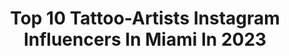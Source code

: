 ---
title: Top 10 Tattoo-Artists Instagram Influencers In Miami In 2023
description: >-
  Find top tattoo-artists Instagram influencers in Miami in 2023. Most popular hashtags: #tattooartist #tattoo #miami #miamitattoos.
platform: Instagram
hits: 59
text_top: Discover the top-rated Instagram influencers on inBeat.
text_bottom: Our database has 59 Instagram influencers like this in Miami, United States for you to collaborate.
profiles:
  - username: "lulutattooart"
    fullname: >-
      Lulu • Miami Tattoo Artist •
    bio: >-
      Tattoo Artist ❖ @thegoldenneedle_tattoos ❖ — booking@lulutattoo.art | +17868654194 — ProTeam @fytsupplies Sponsor @balmtattoousa
    location: "United States"
    followers: 43430
    engagement: 178
    commentsToLikes: 0.064810
    id: ck6u738uyj7ss0j71buu8lb7o
    verified: false
    hashtags: "#wynwood, #lgbt, #art, #colortattoo"
  - username: "borisbianchi"
    fullname: >-
      tattoosbyboris@gmail.com
    bio: >-
      Blackwork-lettering-fineline #MIAMI . PROTEAM @kingpintattoosupply @allegoryink @balmtattoouk @fkirons
    location: "United States"
    followers: 48680
    engagement: 84
    commentsToLikes: 0.056214
    id: ckaoun0de0zg60i786g8n9fdo
    verified: false
    hashtags: "#blackwork, #studioxiii, #lettering, #tattoos"
  - username: "tatubaby"
    fullname: >-
      Tatu Baby
    bio: >-
      ONLY other IG @TatuBabyTattoos Bookings ❌ email TatuBabyTattoo@gmail.com 🇨🇴 Owner of @TillTheEndTattoos Vh1 Cartel Crew 🎥 Proud Mom 👶🏽 YO REINARE👑
    location: "United States"
    followers: 1616849
    engagement: 159
    commentsToLikes: 0.007152
    id: ck5bu7aiyha2s0i11zvlkgitr
    verified: true
    hashtags: "#spektrahalo, #fusioninks, #tatubabytattoos, #getinked"
  - username: "spthelow"
    fullname: >-
      The Real Don🦍
    bio: >-
      🇲S 🥶357MsUpNext🇸#bikelife🇽 @lesmeilleurscabreursdunet @scrape_tv @caribbeanbikelife @bikesupfilms thelow👻 Fredobang57
    location: "United States"
    followers: 6062
    engagement: 762
    commentsToLikes: 0.030331
    id: ck6tjyfen3ndq0j71jw92hth9
    verified: false
    hashtags: "#guadeloupe, #sniperbiker, #motorcycle, #motivation"
  - username: "waz.art"
    fullname: >-
      WAZ
    bio: >-
      MIAMI TATTOO ARTIST @Equilattera 📩 appt@equilattera.com ❌ NO DM for tattoo inquiries 🔻YouTube🔻
    location: "United States"
    followers: 66254
    engagement: 184
    commentsToLikes: 0.024821
    id: ck6tp4kp7hss80j71i58vmhps
    verified: false
    hashtags: "#equilattera, #miamitattoos, #miamitattoo, #finelinetattoos"
  - username: "kevin.deuso.artist"
    fullname: >-
      💮PAINT|TATTOO|FOTO💮
    bio: >-
      REPRESENTED BY @corridorcontemporary @grovefineart @inkedlifemiami
    location: "United States"
    followers: 38160
    engagement: 440
    commentsToLikes: 0.013758
    id: ck8t5cphv9nug0j789mv7s3xw
    verified: false
    hashtags: "#flowertattoo, #miamiink, #sketch, #oilpainting"
  - username: "boloarttattoo"
    fullname: >-
      ᏴOᏞO
    bio: >-
      вoιoтaттoos@yaнoo.coм 📩 Studio•@thegoldenneedle_tattoos
    location: "United States"
    followers: 233978
    engagement: 296
    commentsToLikes: 0.022828
    id: ck0w1fxvrj5cq0i198e4vmoj1
    verified: false
    hashtags: "#instapic, #tattoo, #artwork, #fusionink"
  - username: "bartkuykens"
    fullname: >-
      BART KUYKENS
    bio: >-
      Exhibitions: May 27-29 Marbella, ES June 24-27 Hereford, UK Sept 2-5 Vejle, DK Sept 23-26 Limassol, CY Okt 1 - 3 Athens, GR Okt 21-24 Brussels, BE
    location: "United States"
    followers: 56160
    engagement: 232
    commentsToLikes: 0.059232
    id: ck0twqj05gflt0i19jasdslnk
    verified: false
    hashtags: "#aflat6loveaffair, #bartkuykens, #porschemoment, #analogphotography"
  - username: "ivanatattooart"
    fullname: >-
      Ivana Belakova
    bio: >-
      THE ONLY FEMALE IN THE WORLD WHOSE TATTOOS ARE CERTIFIED AS CONTEMPORARY FINE ART (LA-MIAMI) 👑 CELEBRITY TATTOO ARTIST 👑
    location: "United States"
    followers: 205199
    engagement: 17
    commentsToLikes: 0.019263
    id: ck5zs4xgtxu1o0i1417ymapkx
    verified: false
    hashtags: "#hushcares, #colortattoo, #nonstoplaughter, #birdsalwaysshitonmycar"
  - username: "tierra_amira"
    fullname: >-
      Tierra Amira Jones
    bio: >-
      Actress| Published Model | DJ | @dj_fullxposure 🎥YouTube: Tierra Amira Jones
    location: "United States"
    followers: 35174
    engagement: 108
    commentsToLikes: 0.368299
    id: ck8syvp1em72b0j78plmzeevc
    verified: false
    hashtags: "#femaledjs, #melaninpoppin, #tierraamirajones, #igdaily"
---